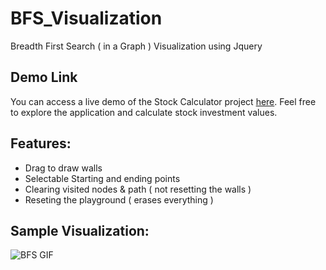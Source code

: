 # BFS_Visualization
Breadth First Search ( in a Graph ) Visualization using Jquery

## Demo Link

You can access a live demo of the Stock Calculator project  [here](https://rounaksingh13.github.io/Bfs_Visualization/). Feel free to explore the application and calculate stock investment values.


## Features:
- Drag to draw walls
- Selectable Starting and ending points
- Clearing visited nodes & path ( not resetting the walls )
- Reseting the playground ( erases everything )

## Sample Visualization:
![BFS GIF](https://media.giphy.com/media/JQ4FlqIFFVKM0Hxizs/giphy.gif)
